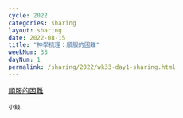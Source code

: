 ```yaml
---
cycle: 2022
categories: sharing
layout: sharing
date: 2022-08-15
title: "神學梳理：順服的困難"
weekNum: 33
dayNum: 1
permalink: /sharing/2022/wk33-day1-sharing.html
---
```


[順服的困難](https://eccseattle.github.io/media/sharing/2022/wk033/2022-08-15-bin.m4a)

`小錢`

